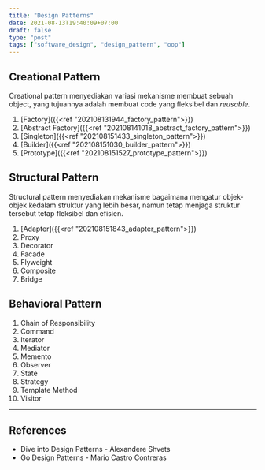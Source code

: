 ```yaml
---
title: "Design Patterns"
date: 2021-08-13T19:40:09+07:00
draft: false
type: "post"
tags: ["software_design", "design_pattern", "oop"]
---
```


## Creational Pattern

Creational pattern menyediakan variasi mekanisme membuat sebuah object, yang tujuannya adalah membuat code yang fleksibel dan *reusable*.

1. [Factory]({{<ref "202108131944_factory_pattern">}})
2. [Abstract Factory]({{<ref "202108141018_abstract_factory_pattern">}})
3. [Singleton]({{<ref "202108151433_singleton_pattern">}})
4. [Builder]({{<ref "202108151030_builder_pattern">}})
5. [Prototype]({{<ref "202108151527_prototype_pattern">}})

## Structural Pattern

Structural pattern menyediakan mekanisme bagaimana mengatur objek-objek kedalam struktur yang lebih besar, namun tetap menjaga struktur tersebut tetap fleksibel dan efisien.

1. [Adapter]({{<ref "202108151843_adapter_pattern">}})
2. Proxy
3. Decorator
4. Facade
5. Flyweight
6. Composite
7. Bridge

## Behavioral Pattern

1. Chain of Responsibility
2. Command
3. Iterator
4. Mediator
5. Memento
6. Observer
7. State
8. Strategy
9. Template Method
10. Visitor

---

## References

- Dive into Design Patterns - Alexandere Shvets
- Go Design Patterns - Mario Castro Contreras
